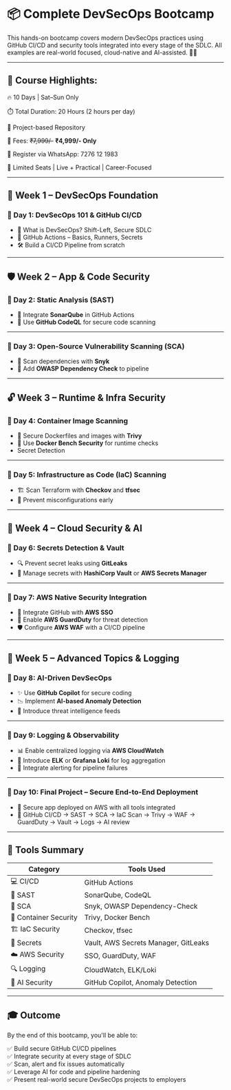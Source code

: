 # 📦 Complete DevSecOps Bootcamp

This hands-on bootcamp covers modern DevSecOps practices using GitHub CI/CD and security tools integrated into every stage of the SDLC. All examples are real-world focused, cloud-native and AI-assisted. 🧠🔐

---

## 🎯 Course Highlights:

🔥 10 Days | Sat–Sun Only

⏱️ Total Duration: 20 Hours (2 hours per day)

📂 Project-based Repository

💸 Fees: ~~₹7,999/-~~ **₹4,999/- Only**

📲 Register via WhatsApp: 7276 12 1983


📍 Limited Seats | Live + Practical | Career-Focused

---

## 🔰 Week 1 – DevSecOps Foundation

### 📅 Day 1: DevSecOps 101 & GitHub CI/CD
- 🧠 What is DevSecOps? Shift-Left, Secure SDLC
- 🤖 GitHub Actions – Basics, Runners, Secrets
- 🛠️ Build a CI/CD Pipeline from scratch

---

## 🛡️ Week 2 – App & Code Security

### 📅 Day 2: Static Analysis (SAST)
- 🧪 Integrate **SonarQube** in GitHub Actions
- 🧠 Use **GitHub CodeQL** for secure code scanning

---

### 📅 Day 3: Open-Source Vulnerability Scanning (SCA)
- 🧬 Scan dependencies with **Snyk**
- 🧪 Add **OWASP Dependency Check** to pipeline

---

## 🔓 Week 3 – Runtime & Infra Security

### 📅 Day 4: Container Image Scanning
- 🐳 Secure Dockerfiles and images with **Trivy**
- 🧰 Use **Docker Bench Security** for runtime checks
- Secret Detection

---

### 📅 Day 5: Infrastructure as Code (IaC) Scanning
- 🏗️ Scan Terraform with **Checkov** and **tfsec**
- 🧪 Prevent misconfigurations early

---

## 🔐 Week 4 – Cloud Security & AI

### 📅 Day 6: Secrets Detection & Vault
- 🔍 Prevent secret leaks using **GitLeaks**
- 🔑 Manage secrets with **HashiCorp Vault** or **AWS Secrets Manager**

---

### 📅 Day 7: AWS Native Security Integration
- 👤 Integrate GitHub with **AWS SSO**
- 🧿 Enable **AWS GuardDuty** for threat detection
- 🛡️ Configure **AWS WAF** with a CI/CD pipeline

---

## 🤖 Week 5 – Advanced Topics & Logging

### 📅 Day 8: AI-Driven DevSecOps
- ✨ Use **GitHub Copilot** for secure coding
- 📉 Implement **AI-based Anomaly Detection**
- 🧠 Introduce threat intelligence feeds

---

### 📅 Day 9: Logging & Observability
- 📊 Enable centralized logging via **AWS CloudWatch**
- 🔭 Introduce **ELK** or **Grafana Loki** for log aggregation
- 📡 Integrate alerting for pipeline failures

---

### 📅 Day 10: Final Project – Secure End-to-End Deployment
- 🔐 Secure app deployed on AWS with all tools integrated
- 🎯 GitHub CI/CD → SAST → SCA → IaC Scan → Trivy → WAF → GuardDuty → Vault → Logs → AI review

---

## 🧰 Tools Summary

| Category | Tools Used |
|----------|------------|
| 💻 CI/CD | GitHub Actions |
| 🧪 SAST | SonarQube, CodeQL |
| 🧬 SCA | Snyk, OWASP Dependency-Check |
| 🐳 Container Security | Trivy, Docker Bench |
| 🏗️ IaC Security | Checkov, tfsec |
| 🔑 Secrets | Vault, AWS Secrets Manager, GitLeaks |
| ☁️ AWS Security | SSO, GuardDuty, WAF |
| 🔍 Logging | CloudWatch, ELK/Loki |
| 🧠 AI Security | GitHub Copilot, Anomaly Detection |

---

## 🎓 Outcome

By the end of this bootcamp, you'll be able to:

✅ Build secure GitHub CI/CD pipelines  
✅ Integrate security at every stage of SDLC  
✅ Scan, alert and fix issues automatically  
✅ Leverage AI for code and pipeline hardening  
✅ Present real-world secure DevSecOps projects to employers


